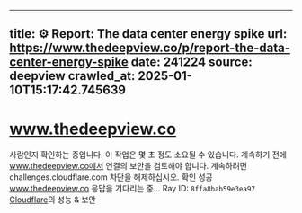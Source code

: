 
---
title: ⚙️ Report: The data center energy spike
url: https://www.thedeepview.co/p/report-the-data-center-energy-spike
date: 241224
source: deepview
crawled_at: 2025-01-10T15:17:42.745639
---

# www.thedeepview.co
사람인지 확인하는 중입니다. 이 작업은 몇 초 정도 소요될 수 있습니다.
계속하기 전에 www.thedeepview.co에서 연결의 보안을 검토해야 합니다.
계속하려면 challenges.cloudflare.com 차단을 해제하십시오.
확인 성공
www.thedeepview.co 응답을 기다리는 중...
Ray ID: `8ffa8bab59e3ea97`
[Cloudflare](https://www.thedeepview.co/p/<https:/www.cloudflare.com?utm_source=challenge&utm_campaign=m>)의 성능 & 보안


